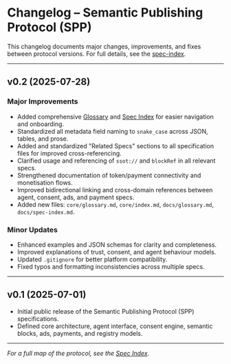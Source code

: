# Changelog – Semantic Publishing Protocol (SPP)

This changelog documents major changes, improvements, and fixes between protocol versions. For full details, see the [spec-index](./spec-index.md).

---

## v0.2 (2025-07-28)

### Major Improvements
- Added comprehensive [Glossary](./glossary.md) and [Spec Index](./spec-index.md) for easier navigation and onboarding.
- Standardized all metadata field naming to `snake_case` across JSON, tables, and prose.
- Added and standardized "Related Specs" sections to all specification files for improved cross-referencing.
- Clarified usage and referencing of `ssot://` and `blockRef` in all relevant specs.
- Strengthened documentation of token/payment connectivity and monetisation flows.
- Improved bidirectional linking and cross-domain references between agent, consent, ads, and payment specs.
- Added new files: `core/glossary.md`, `core/index.md`, `docs/glossary.md`, `docs/spec-index.md`.

### Minor Updates
- Enhanced examples and JSON schemas for clarity and completeness.
- Improved explanations of trust, consent, and agent behaviour models.
- Updated `.gitignore` for better platform compatibility.
- Fixed typos and formatting inconsistencies across multiple specs.

---

## v0.1 (2025-07-01)

- Initial public release of the Semantic Publishing Protocol (SPP) specifications.
- Defined core architecture, agent interface, consent engine, semantic blocks, ads, payments, and registry models.

---

_For a full map of the protocol, see the [Spec Index](./spec-index.md)._
